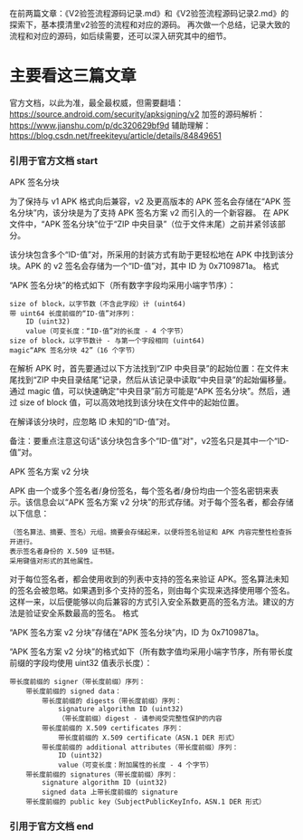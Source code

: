 在前两篇文章：《V2验签流程源码记录.md》和《V2验签流程源码记录2.md》的探索下，基本摸清里v2验签的流程和对应的源码。
再次做一个总结，记录大致的流程和对应的源码，如后续需要，还可以深入研究其中的细节。


# 主要看这三篇文章
官方文档，以此为准，最全最权威，但需要翻墙：
https://source.android.com/security/apksigning/v2
加签的源码解析：
https://www.jianshu.com/p/dc320629bf9d
辅助理解：
https://blog.csdn.net/freekiteyu/article/details/84849651



### 引用于官方文档 start ###

APK 签名分块

为了保持与 v1 APK 格式向后兼容，v2 及更高版本的 APK 签名会存储在“APK 签名分块”内，该分块是为了支持 APK 签名方案 v2 而引入的一个新容器。
在 APK 文件中，“APK 签名分块”位于“ZIP 中央目录”（位于文件末尾）之前并紧邻该部分。

该分块包含多个“ID-值”对，所采用的封装方式有助于更轻松地在 APK 中找到该分块。APK 的 v2 签名会存储为一个“ID-值”对，其中 ID 为 0x7109871a。
格式

“APK 签名分块”的格式如下（所有数字字段均采用小端字节序）：

    size of block，以字节数（不含此字段）计 (uint64)
    带 uint64 长度前缀的“ID-值”对序列：
        ID (uint32)
        value（可变长度：“ID-值”对的长度 - 4 个字节）
    size of block，以字节数计 - 与第一个字段相同 (uint64)
    magic“APK 签名分块 42”（16 个字节）

在解析 APK 时，首先要通过以下方法找到“ZIP 中央目录”的起始位置：在文件末尾找到“ZIP 中央目录结尾”记录，然后从该记录中读取“中央目录”的起始偏移量。
通过 magic 值，可以快速确定“中央目录”前方可能是“APK 签名分块”。然后，通过 size of block 值，可以高效地找到该分块在文件中的起始位置。

在解译该分块时，应忽略 ID 未知的“ID-值”对。

备注：要重点注意这句话"该分块包含多个“ID-值”对"，v2签名只是其中一个“ID-值”对。

APK 签名方案 v2 分块

APK 由一个或多个签名者/身份签名，每个签名者/身份均由一个签名密钥来表示。该信息会以“APK 签名方案 v2 分块”的形式存储。对于每个签名者，都会存储以下信息：

    （签名算法、摘要、签名）元组。摘要会存储起来，以便将签名验证和 APK 内容完整性检查拆开进行。
    表示签名者身份的 X.509 证书链。
    采用键值对形式的其他属性。

对于每位签名者，都会使用收到的列表中支持的签名来验证 APK。签名算法未知的签名会被忽略。如果遇到多个支持的签名，则由每个实现来选择使用哪个签名。这样一来，以后便能够以向后兼容的方式引入安全系数更高的签名方法。建议的方法是验证安全系数最高的签名。
格式

“APK 签名方案 v2 分块”存储在“APK 签名分块”内，ID 为 0x7109871a。

“APK 签名方案 v2 分块”的格式如下（所有数字值均采用小端字节序，所有带长度前缀的字段均使用 uint32 值表示长度）：

    带长度前缀的 signer（带长度前缀）序列：
        带长度前缀的 signed data：
            带长度前缀的 digests（带长度前缀）序列：
                signature algorithm ID (uint32)
                （带长度前缀）digest - 请参阅受完整性保护的内容
            带长度前缀的 X.509 certificates 序列：
                带长度前缀的 X.509 certificate（ASN.1 DER 形式）
            带长度前缀的 additional attributes（带长度前缀）序列：
                ID (uint32)
                value（可变长度：附加属性的长度 - 4 个字节）
        带长度前缀的 signatures（带长度前缀）序列：
            signature algorithm ID (uint32)
            signed data 上带长度前缀的 signature
        带长度前缀的 public key（SubjectPublicKeyInfo，ASN.1 DER 形式）

### 引用于官方文档 end ###


